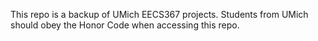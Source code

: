 This repo is a backup of UMich EECS367 projects. Students from UMich should obey the Honor Code when accessing this repo. 